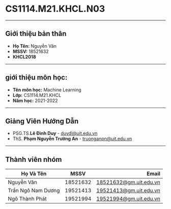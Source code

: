 # CS1114.M21.KHCL.N03

  ---
**Giới thiệu bản thân**
---
- **Họ Tên:** Nguyễn Văn
- **MSSV:**   18521632
- **KHCL2018**
---
**giới thiệu môn học:**
---
- **Tên môn học:** Machine Learning
- **Lớp:**         CS1114.M21.KHCL
- **Năm học:**     2021-2022
---
**Giảng Viên Hướng Dẫn**
---
- PSG.TS.**Lê Đình Duy**         - duydl@uit.edu.vn
- ThS. **Phạm Nguyễn Trường An** - truonganpn@uit.edu.vn
---
**Thành viên nhóm**
---
| Họ Và Tên          | MSSV          | Email                  |
| -------------------|:-------------:| ----------------------:|
| Nguyễn Văn         | 18521632      | 18521632@gm.uit.edu.vn |
| Trần Ngô Nam Dương | 19521413      | 19521413@gm.uit.edu.vn |
| Ngô Thành Phát     | 19521994      | 19521994@gm.uit.edu.vn |
